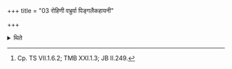 +++
title = "03 रोहिणी वभ्रुर्वा पिङ्गलैकहायनी"

+++

<details><summary>थिते</summary>

3. A red brown or a yellowish, one-year-old or two-years old cow should be used for purchasing Soma.[^1]  

[^1]: Cp. TS VII.1.6.2; TMB XXI.1.3; JB II.249.  
</details>
